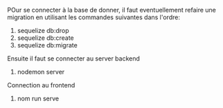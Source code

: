 POur se connecter à la base de donner, il faut eventuellement refaire une migration en utilisant les commandes suivantes dans l'ordre:

1. sequelize db:drop
2. sequelize db:create
3. sequelize db:migrate

Ensuite il faut se connecter au server backend

1. nodemon server

Connection au frontend

1. nom run serve
